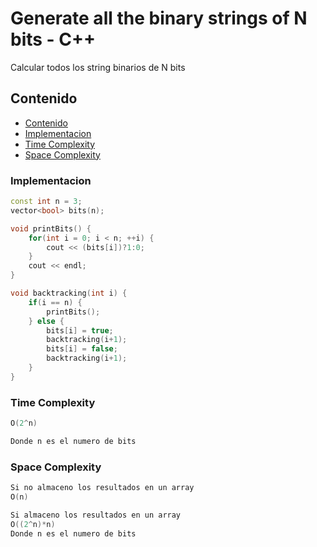 # Generate all the binary strings of N bits - C++

Calcular todos los string binarios de N bits

## Contenido

* [Contenido](#contenido)
* [Implementacion](#implementacion)
* [Time Complexity](#time-complexity)
* [Space Complexity](#space-complexity)

### Implementacion

```c++
const int n = 3;
vector<bool> bits(n);

void printBits() {
    for(int i = 0; i < n; ++i) {
        cout << (bits[i])?1:0;
    }
    cout << endl;
}

void backtracking(int i) {
    if(i == n) {
        printBits();
    } else {
        bits[i] = true;
        backtracking(i+1);
        bits[i] = false;
        backtracking(i+1);
    }
}
```

### Time Complexity

```c++
O(2^n)

Donde n es el numero de bits
```

### Space Complexity

```c++
Si no almaceno los resultados en un array
O(n)

Si almaceno los resultados en un array
O((2^n)*n)
Donde n es el numero de bits
```